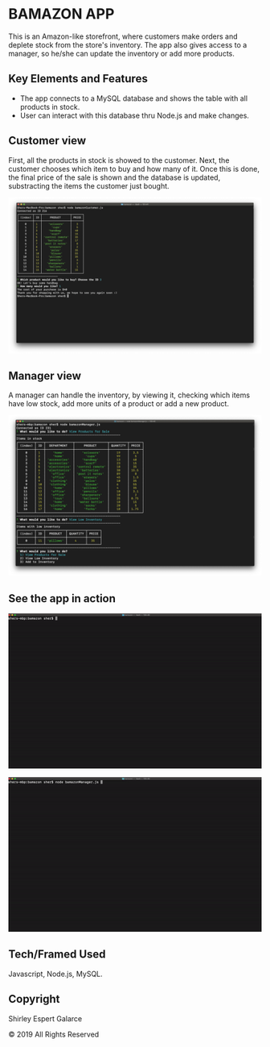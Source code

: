 # BAMAZON APP

This is an Amazon-like storefront, where customers make orders and deplete stock from the store's inventory. The app also gives access to a manager, so he/she can update the inventory or add more products.

## Key Elements and Features

- The app connects to a MySQL database and shows the table with all products in stock.
- User can interact with this database thru Node.js and make changes.


## Customer view

First, all the products in stock is showed to the customer. Next, the customer chooses which item to buy and how many of it. Once this is done, the final price of the sale is shown and the database is updated, substracting the items the customer just bought.


![Customer View](https://github.com/sespert/bamazon/blob/master/images/CustomerView.png)

## Manager view

A manager can handle the inventory, by viewing it, checking which items have low stock, add more units of a product or add a new product.


![Manager View](https://github.com/sespert/bamazon/blob/master/images/Manager.png)


## See the app in action

![Customer flow](https://github.com/sespert/bamazon/blob/master/images/CustomerGif.gif)

![Manager flow](https://github.com/sespert/bamazon/blob/master/images/ManagerGif.gif)


## Tech/Framed Used

Javascript, Node.js, MySQL.

## Copyright

Shirley Espert Galarce

© 2019 All Rights Reserved
